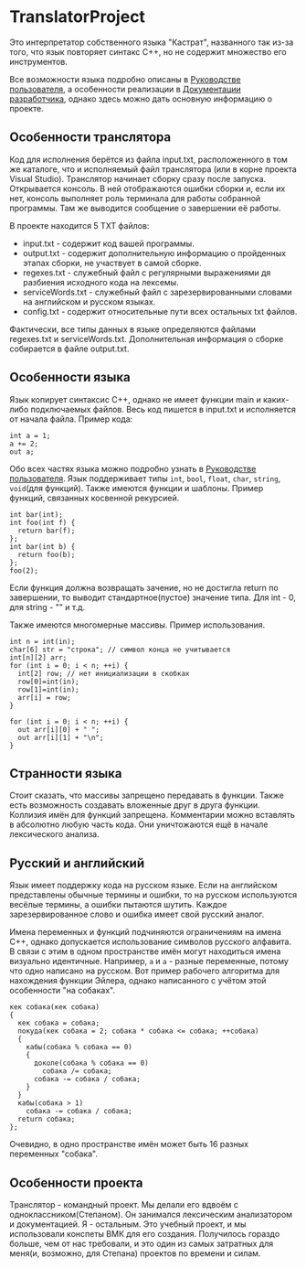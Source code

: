 # TranslatorProject
Это интерпретатор собственного языка "Кастрат", названного так из-за того, что язык повторяет синтакс C++, но не содержит множество его инструментов.

Все возможности языка подробно описаны в [Руководстве пользователя](https://drive.google.com/file/d/1ktQxen7Bq-s18VKdA5Zn4YiSYmB63Mh8/view?usp=sharing), а особенности реализации в [Документации разработчика](https://drive.google.com/file/d/1IhgbXlJS_3TPZRIGhel6qTQlfqW86vX8/view?usp=sharing), однако здесь можно дать основную информацию о проекте.
## Особенности транслятора
Код для исполнения берётся из файла input.txt, расположенного в том же каталоге, что и исполняемый файл транслятора (или в корне проекта Visual Studio). Транслятор начинает сборку сразу после запуска. Открывается консоль. В ней отображаются ошибки сборки и, если их нет, консоль выполняет роль терминала для работы собранной программы. Там же выводится сообщение о завершении её работы. 

В проекте находится 5 TXT файлов:
- input.txt - содержит код вашей программы.
- output.txt - содержит дополнительную информацию о пройденных этапах сборки, не участвует в самой сборке.
- regexes.txt - служебный файл с регулярными выражениями дя разбиения исходного кода на лексемы. 
- serviceWords.txt - служебный файл с зарезервированными словами на английском и русском языках. 
- config.txt - содержит относительные пути всех остальных txt файлов.

Фактически, все типы данных в языке определяются файлами regexes.txt и serviceWords.txt.
Дополнительная информация о сборке собирается в файле output.txt.

## Особенности языка
Язык копирует синтаксис C++, однако не имеет функции main и каких-либо подключаемых файлов. Весь код пишется в input.txt и исполняется от начала файла. Пример кода:
```
int a = 1;
a += 2;
out a;
```
Обо всех частях языка можно подробно узнать в [Руководстве пользователя](https://drive.google.com/file/d/1ktQxen7Bq-s18VKdA5Zn4YiSYmB63Mh8/view?usp=sharing).
Язык поддерживает типы `int`, `bool`, `float`, `char`, `string`, `void`(для функций). Также имеются функции и шаблоны. Пример функций, связанных косвенной рекурсией.
```
int bar(int);
int foo(int f) {
  return bar(f);
};
int bar(int b) {
  return foo(b);
};
foo(2);
```
Если функция должна возвращать зачение, но не достигла return по завершении, то выводит стандартное(пустое) значение типа. Для int - 0, для string - "" и т.д. 

Также имеются многомерные массивы. Пример использования.
```
int n = int(in);
char[6] str = "строка"; // символ конца не учитывается
int[n][2] arr;
for (int i = 0; i < n; ++i) {
  int[2] row; // нет инициализации в скобках
  row[0]=int(in);
  row[1]=int(in);
  arr[i] = row;
}

for (int i = 0; i < n; ++i) {
  out arr[i][0] + " ";
  out arr[i][1] + "\n";
}
```
## Странности языка
Стоит сказать, что массивы запрещено передавать в функции. Также есть возможность создавать вложенные друг в друга функции. Коллизия имён для функций запрещена. Комментарии можно вставлять в абсолютно любую часть кода. Они уничтожаются ещё в начале лексического анализа.
## Русский и английский
Язык имеет поддержку кода на русском языке. Если на английском представлены обычные термины и ошибки, то на русском используются весёлые термины, а ошибки пытаются шутить. Каждое зарезервированное слово и ошибка имеет свой русский аналог. 

Имена переменных и функций подчиняются ограничениям на имена C++, однако допускается использование символов русского алфавита. В связи с этим в одном пространстве имён могут находиться имена визуально идентичные. Например, `а` и `a` - разные переменные, потому что одно написано на русском.
Вот пример рабочего алгоритма для нахождения функции Эйлера, однако написанного с учётом этой особенности "на собаках".
```
кек собака(кек cобака)
{ 
  кек сoбака = cобака;
  покуда(кек собaка = 2; собaка * собaка <= cобака; ++собaка)
  {
    кабы(cобака % собaка == 0) 
    {
      доколе(cобака % собaка == 0)
        cобака /= собaка;
      сoбака -= сoбака / собaка;
    }
  }
  кабы(cобака > 1)
    сoбака -= сoбака / cобака;
  return сoбака;
};
```
Очевидно, в одно пространстве имён может быть 16 разных переменных "собака".
## Особенности проекта
Транслятор - командный проект. Мы делали его вдвоём с одноклассником(Степаном). Он занимался лексическим анализатором и документацией. Я - остальным. Это учебный проект, и мы использовали конспеты ВМК для его создания. Получилось гораздо больше, чем от нас требовали, и это один из самых затратных для меня(и, возможно, для Степана) проектов по времени и силам.
